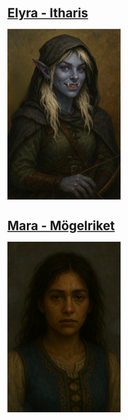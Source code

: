 # [Elyra - Itharis](./itharis/elyra.md)

![img](./itharis/elyra_256x384.png)

# [Mara - Mögelriket](./mogelriket/mara.md)

![img](./mogelriket/mara_256x384.png)
